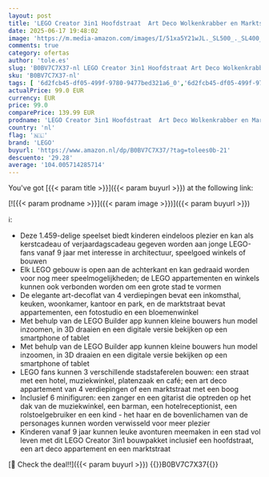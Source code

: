 ```yaml
---
layout: post
title: 'LEGO Creator 3in1 Hoofdstraat  Art Deco Wolkenkrabber en Marktstraat Set  Constructie Speelgoed met Hotel  Café  Appartementen en Winkels  Creatief Model Bouwpakket 31141'
date: 2025-06-17 19:48:02
image: 'https://m.media-amazon.com/images/I/51xa5Y21wJL._SL500_._SL400_.jpg'
comments: true
category: ofertas
author: 'tole.es'
slug: 'B0BV7C7X37-nl LEGO Creator 3in1 Hoofdstraat Art Deco Wolkenkrabber en...'
sku: 'B0BV7C7X37-nl'
tags: [ '6d2fcb45-df05-499f-9780-9477bed321a6_0','6d2fcb45-df05-499f-9780-9477bed321a6_501','Arborist Merchandising Root','Bouw- & constructiespeelgoed','Educatief speelgoed','Montessori','Self Service','Special Features Stores','Speelgoed & spellen','Speelgoedbouwsets','lego','🇳🇱', ]
actualPrice: 99.0 EUR
currency: EUR
price: 99.0
comparePrice: 139.99 EUR
prodname: 'LEGO Creator 3in1 Hoofdstraat  Art Deco Wolkenkrabber en Marktstraat Set  Constructie Speelgoed met Hotel  Café  Appartementen en Winkels  Creatief Model Bouwpakket 31141'
country: 'nl'
flag: '🇳🇱'
brand: 'LEGO'
buyurl: 'https://www.amazon.nl/dp/B0BV7C7X37/?tag=tolees0b-21'
descuento: '29.28'
average: '104.005714285714'
---
```


You've got [{{< param title >}}]({{< param buyurl >}}) at the following link:

[![{{< param prodname >}}]({{< param image >}})]({{< param buyurl >}})

ℹ️:

- Deze 1.459-delige speelset biedt kinderen eindeloos plezier en kan als kerstcadeau of verjaardagscadeau gegeven worden aan jonge LEGO-fans vanaf 9 jaar met interesse in architectuur, speelgoed winkels of bouwen
- Elk LEGO gebouw is open aan de achterkant en kan gedraaid worden voor nog meer speelmogelijkheden; de LEGO appartementen en winkels kunnen ook verbonden worden om een grote stad te vormen
- De elegante art-decoflat van 4 verdiepingen bevat een inkomsthal, keuken, woonkamer, kantoor en park, en de marktstraat bevat appartementen, een fotostudio en een bloemenwinkel
- Met behulp van de LEGO Builder app kunnen kleine bouwers hun model inzoomen, in 3D draaien en een digitale versie bekijken op een smartphone of tablet
- Met behulp van de LEGO Builder app kunnen kleine bouwers hun model inzoomen, in 3D draaien en een digitale versie bekijken op een smartphone of tablet
- LEGO fans kunnen 3 verschillende stadstaferelen bouwen: een straat met een hotel, muziekwinkel, platenzaak en café; een art deco appartement van 4 verdiepingen of een marktstraat met een boog
- Inclusief 6 minifiguren: een zanger en een gitarist die optreden op het dak van de muziekwinkel, een barman, een hotelreceptionist, een rolstoelgebruiker en een kind - het haar en de bovenlichamen van de personages kunnen worden verwisseld voor meer plezier
- Kinderen vanaf 9 jaar kunnen leuke avonturen meemaken in een stad vol leven met dit LEGO Creator 3in1 bouwpakket inclusief een hoofdstraat, een art deco appartement en een marktstraat

[🛒 Check the deal!!]({{< param buyurl >}})
{{<world>}}B0BV7C7X37{{</world>}}
